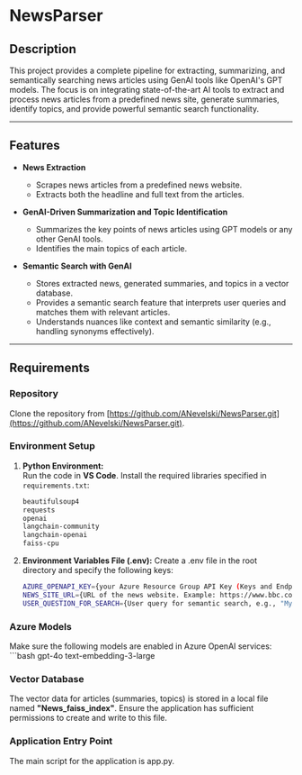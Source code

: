 # NewsParser

## Description  
This project provides a complete pipeline for extracting, summarizing, and semantically searching news articles using GenAI tools like OpenAI's GPT models. The focus is on integrating state-of-the-art AI tools to extract and process news articles from a predefined news site, generate summaries, identify topics, and provide powerful semantic search functionality.

---

## Features  
- **News Extraction**  
  - Scrapes news articles from a predefined news website.
  - Extracts both the headline and full text from the articles.

- **GenAI-Driven Summarization and Topic Identification**  
  - Summarizes the key points of news articles using GPT models or any other GenAI tools.
  - Identifies the main topics of each article.

- **Semantic Search with GenAI**  
  - Stores extracted news, generated summaries, and topics in a vector database.  
  - Provides a semantic search feature that interprets user queries and matches them with relevant articles.  
  - Understands nuances like context and semantic similarity (e.g., handling synonyms effectively).

---

## Requirements  
### Repository  
  Сlone the repository from [https://github.com/ANevelski/NewsParser.git](https://github.com/ANevelski/NewsParser.git).

### Environment Setup  
1. **Python Environment:**  
   Run the code in **VS Code**. Install the required libraries specified in `requirements.txt`:  
    ```bash
    beautifulsoup4 
    requests 
    openai 
    langchain-community 
    langchain-openai
    faiss-cpu
2. **Environment Variables File (.env):**
  Create a .env file in the root directory and specify the following keys:
    ```bash
    AZURE_OPENAPI_KEY={your Azure Resource Group API Key (Keys and Endpoint)}
    NEWS_SITE_URL={URL of the news website. Example: https://www.bbc.com/news}
    USER_QUESTION_FOR_SEARCH={User query for semantic search, e.g., "Myanmar news"}

### Azure Models
Make sure the following models are enabled in Azure OpenAI services:
    ```bash
    gpt-4o
    text-embedding-3-large

### Vector Database
  The vector data for articles (summaries, topics) is stored in a local file named **"News_faiss_index"**. Ensure the application has sufficient permissions to create and write to this file.
  
### Application Entry Point
  The main script for the application is app.py.
